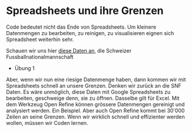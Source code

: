 # Spreadsheets und ihre Grenzen

Code bedeutet nicht das Ende von Spreadsheets. Um kleinere Datenmengen zu bearbeiten, zu reinigen, zu visualisieren eignen sich Spreadsheet weiterhin sehr.

Schauen wir uns hier [diese Daten an](https://docs.google.com/spreadsheets/d/1AuBTx_rqpmN5qMFFDgpnHHEtfODmaR1ivk2dvj4Z27Y/edit?usp=sharing), die Schweizer Fussballnationalmannschaft

- Übung 1

Aber, wenn wir nun eine riesige Datenmenge haben, dann kommen wir mit Spreadsheets schnell an unsere Grenzen. Denken wir zurück an die SNF Daten. Es wäre unmöglich, diese Daten mit Google Spreadsheets zu bearbeiten, geschweige denn, sie zu öffnen. Dasselbe gilt für Excel. Mit dem Werkzeug Open Refine können grössere Datenmengen gereinigt und analysiert werden. Ein Beispiel. Aber auch Open Refine kommt bei 30'000 Zeilen an seine Grenzen.  Wenn wir wirklich schnell und effizienter werden wollen, müssen wir Coden lernen.
